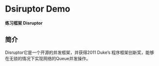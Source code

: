 # Dsiruptor Demo #
**练习框架 Disruptor** 
## 简介 ##
Disruptor它是一个开源的并发框架，并获得2011 Duke’s 程序框架创新奖，能够在无锁的情况下实现网络的Queue并发操作。